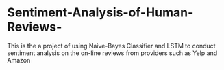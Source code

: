 # Sentiment-Analysis-of-Human-Reviews-
This is the a project of using Naive-Bayes Classifier and LSTM to conduct sentiment analysis on the on-line reviews from providers such as Yelp and Amazon
